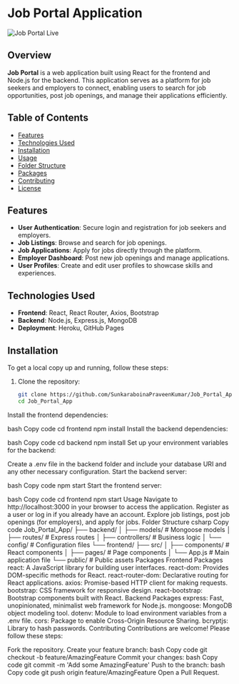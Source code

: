 # Job Portal Application

![Job Portal Live](https://job-portal-frontend-ecru.vercel.app/)

## Overview

**Job Portal** is a web application built using React for the frontend and Node.js for the backend. This application serves as a platform for job seekers and employers to connect, enabling users to search for job opportunities, post job openings, and manage their applications efficiently.

## Table of Contents

- [Features](#features)
- [Technologies Used](#technologies-used)
- [Installation](#installation)
- [Usage](#usage)
- [Folder Structure](#folder-structure)
- [Packages](#packages)
- [Contributing](#contributing)
- [License](#license)

## Features

- **User Authentication**: Secure login and registration for job seekers and employers.
- **Job Listings**: Browse and search for job openings.
- **Job Applications**: Apply for jobs directly through the platform.
- **Employer Dashboard**: Post new job openings and manage applications.
- **User Profiles**: Create and edit user profiles to showcase skills and experiences.

## Technologies Used

- **Frontend**: React, React Router, Axios, Bootstrap
- **Backend**: Node.js, Express.js, MongoDB
- **Deployment**: Heroku, GitHub Pages

## Installation

To get a local copy up and running, follow these steps:

1. Clone the repository:
   ```bash
   git clone https://github.com/SunkaraboinaPraveenKumar/Job_Portal_App.git
   cd Job_Portal_App
Install the frontend dependencies:

bash
Copy code
cd frontend
npm install
Install the backend dependencies:

bash
Copy code
cd backend
npm install
Set up your environment variables for the backend:

Create a .env file in the backend folder and include your database URI and any other necessary configuration.
Start the backend server:

bash
Copy code
npm start
Start the frontend server:

bash
Copy code
cd frontend
npm start
Usage
Navigate to http://localhost:3000 in your browser to access the application.
Register as a user or log in if you already have an account.
Explore job listings, post job openings (for employers), and apply for jobs.
Folder Structure
csharp
Copy code
Job_Portal_App/
├── backend/
│   ├── models/            # Mongoose models
│   ├── routes/            # Express routes
│   ├── controllers/       # Business logic
│   └── config/            # Configuration files
└── frontend/
    ├── src/
    │   ├── components/     # React components
    │   ├── pages/          # Page components
    │   └── App.js          # Main application file
    └── public/             # Public assets
Packages
Frontend Packages
react: A JavaScript library for building user interfaces.
react-dom: Provides DOM-specific methods for React.
react-router-dom: Declarative routing for React applications.
axios: Promise-based HTTP client for making requests.
bootstrap: CSS framework for responsive design.
react-bootstrap: Bootstrap components built with React.
Backend Packages
express: Fast, unopinionated, minimalist web framework for Node.js.
mongoose: MongoDB object modeling tool.
dotenv: Module to load environment variables from a .env file.
cors: Package to enable Cross-Origin Resource Sharing.
bcryptjs: Library to hash passwords.
Contributing
Contributions are welcome! Please follow these steps:

Fork the repository.
Create your feature branch:
bash
Copy code
git checkout -b feature/AmazingFeature
Commit your changes:
bash
Copy code
git commit -m 'Add some AmazingFeature'
Push to the branch:
bash
Copy code
git push origin feature/AmazingFeature
Open a Pull Request.
